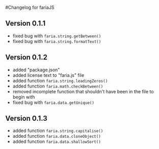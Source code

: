 #Changelog for fariaJS

## Version 0.1.1
 * fixed bug with `faria.string.getBetween()`
 * fixed bug with `faria.string.formatText()`

## Version 0.1.2
 * added "package.json"
 * added license text to "faria.js" file
 * added function `faria.string.leadingZeros()`
 * added function `faria.math.checkBetween()`
 * removed incomplete function that shouldn't have been in the file to begin with
 * fixed bug with `faria.data.getUnique()`

## Version 0.1.3
 * added function `faria.string.capitalise()`
 * added function `faria.data.cloneObject()`
 * added function `faria.data.shallowSort()`

